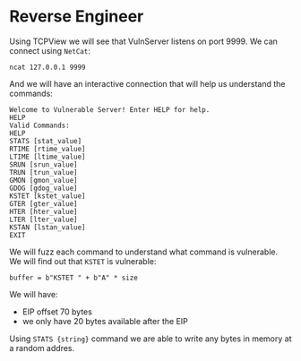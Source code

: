 # Reverse Engineer
Using TCPView we will see that VulnServer listens on port 9999.
We can connect using `NetCat`:
```
ncat 127.0.0.1 9999
```

And we will have an interactive connection that will help us understand the commands:
```
Welcome to Vulnerable Server! Enter HELP for help.
HELP
Valid Commands:
HELP
STATS [stat_value]
RTIME [rtime_value]
LTIME [ltime_value]
SRUN [srun_value]
TRUN [trun_value]
GMON [gmon_value]
GDOG [gdog_value]
KSTET [kstet_value]
GTER [gter_value]
HTER [hter_value]
LTER [lter_value]
KSTAN [lstan_value]
EXIT
```

We will fuzz each command to understand what command is vulnerable.
We will find out that `KSTET` is vulnerable:
```
buffer = b"KSTET " + b"A" * size
```

We will have:
- EIP offset 70 bytes
- we only have 20 bytes available after the EIP

Using `STATS {string}` command we are able to write any bytes in memory at a random addres.